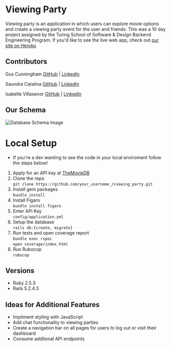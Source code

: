 # Viewing Party

Viewing party is an application in which users can explore movie options and create a viewing party event for the user and friends. This was a 10 day project assigned by the Turing School of Software & Design Backend Engineering Program. If you'd like to see the live web app, check out [our site on Heroku](https://viewing-party-m3.herokuapp.com/)


## Contributors 

Gus Cunningham [GitHub](https://github.com/cunninghamge) | [LinkedIn](https://www.linkedin.com/in/grayson-cunningham/)

Saundra Catalina [GitHub](https://github.com/saundracatalina) | [LinkedIn](https://www.linkedin.com/in/saundra-catalina/)

Isabelle Villasenor [GitHub](https://github.com/isabellevillasenor) | [LinkedIn](https://www.linkedin.com/in/isabelle-villasenor/)


## Our Schema

![Database Schema Image](https://i.ibb.co/P9RMt5t/viewing-party.png)


# Local Setup
- If you're a dev wanting to see the code in your local enviroment follow the steps below!

1. Apply for an API key at [TheMovieDB](https://www.themoviedb.org/)
2. Clone the repo   
  `git clone https://github.com/your_username_/viewing_party.git`
3. Install gem packages  
  `bundle install`
4. Install Figaro  
  `bundle install figaro`
5. Enter API Key  
  `config/application.yml`
6. Setup the database   
  `rails db:{create, migrate}`
7. Run tests and open coverage report   
  `bundle exec rspec`  
  `open coverage/index.html` 
8. Run Rubocop  
  `rubocop`  


## Versions

- Ruby 2.5.3
- Rails 5.2.4.3

## Ideas for Additional Features
- Impliment styling with JavaScript
- Add chat functionality to viewing parties
- Create a navigation bar on all pages for users to log out or visit their dashboard
- Consume additonal API endpoints
